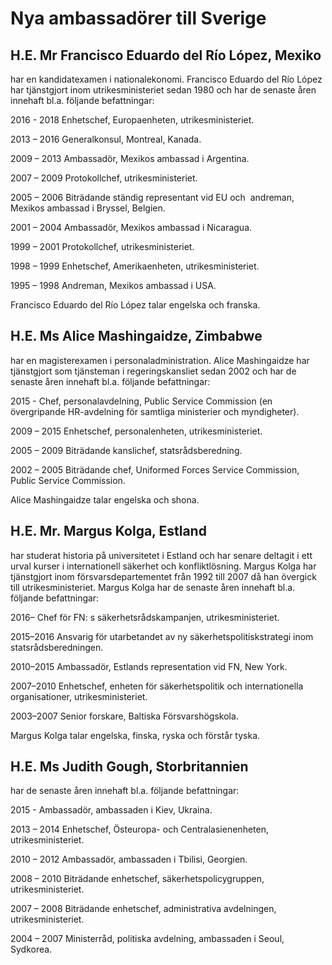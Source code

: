 # Nya ambassadörer till Sverige

## H.E. Mr Francisco Eduardo del Río López, Mexiko

har en kandidatexamen i nationalekonomi. Francisco Eduardo del Río López har tjänstgjort inom utrikesministeriet sedan 1980 och har de senaste åren innehaft bl.a. följande befattningar:

2016 \- 2018 Enhetschef, Europaenheten, utrikesministeriet.

2013 – 2016 Generalkonsul, Montreal, Kanada.

2009 – 2013 Ambassadör, Mexikos ambassad i Argentina.

2007 – 2009 Protokollchef, utrikesministeriet.

2005 – 2006 Biträdande ständig representant vid EU och  andreman, Mexikos ambassad i Bryssel, Belgien.

2001 – 2004 Ambassadör, Mexikos ambassad i Nicaragua.

1999 – 2001 Protokollchef, utrikesministeriet.

1998 – 1999 Enhetschef, Amerikaenheten, utrikesministeriet.

1995 – 1998 Andreman, Mexikos ambassad i USA.

Francisco Eduardo del Río López talar engelska och franska.

## H.E. Ms Alice Mashingaidze, Zimbabwe

har en magisterexamen i personaladministration. Alice Mashingaidze har tjänstgjort som tjänsteman i regeringskansliet sedan 2002 och har de senaste åren innehaft bl.a. följande befattningar:

2015 \- Chef, personalavdelning, Public Service Commission (en övergripande HR\-avdelning för samtliga ministerier och myndigheter).

2009 – 2015 Enhetschef, personalenheten, utrikesministeriet.

2005 – 2009 Biträdande kanslichef, statsrådsberedning.

2002 – 2005 Biträdande chef, Uniformed Forces Service Commission, Public Service Commission.

Alice Mashingaidze talar engelska och shona.

## H.E. Mr. Margus Kolga, Estland

har studerat historia på universitetet i Estland och har senare deltagit i ett urval kurser i internationell säkerhet och konfliktlösning. Margus Kolga har tjänstgjort inom försvarsdepartementet från 1992 till 2007 då han övergick till utrikesministeriet. Margus Kolga har de senaste åren innehaft bl.a. följande befattningar:

2016– Chef för FN: s säkerhetsrådskampanjen, utrikesministeriet.

2015–2016 Ansvarig för utarbetandet av ny säkerhetspolitiskstrategi inom statsrådsberedningen.

2010–2015 Ambassadör, Estlands representation vid FN, New York.

2007–2010 Enhetschef, enheten för säkerhetspolitik och internationella organisationer, utrikesministeriet.

2003–2007 Senior forskare, Baltiska Försvarshögskola.

Margus Kolga talar engelska, finska, ryska och förstår tyska.

## H.E. Ms Judith Gough, Storbritannien

har de senaste åren innehaft bl.a. följande befattningar:

2015 \- Ambassadör, ambassaden i Kiev, Ukraina.

2013 – 2014 Enhetschef, Östeuropa\- och Centralasienenheten, utrikesministeriet.

2010 – 2012 Ambassadör, ambassaden i Tbilisi, Georgien.

2008 – 2010 Biträdande enhetschef, säkerhetspolicygruppen, utrikesministeriet.

2007 – 2008 Biträdande enhetschef, administrativa avdelningen, utrikesministeriet.

2004 – 2007 Ministerråd, politiska avdelning, ambassaden i Seoul, Sydkorea.
